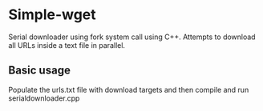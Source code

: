 # Simple-wget
Serial downloader using fork system call using C++. Attempts to download all 
URLs inside a text file in parallel.

## Basic usage
Populate the urls.txt file with download targets and then compile and run serialdownloader.cpp
